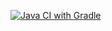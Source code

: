 [![Java CI with Gradle](https://github.com/andreyhorn/avtotest_selenium/actions/workflows/gradle.yml/badge.svg)](https://github.com/andreyhorn/avtotest_selenium/actions/workflows/gradle.yml)